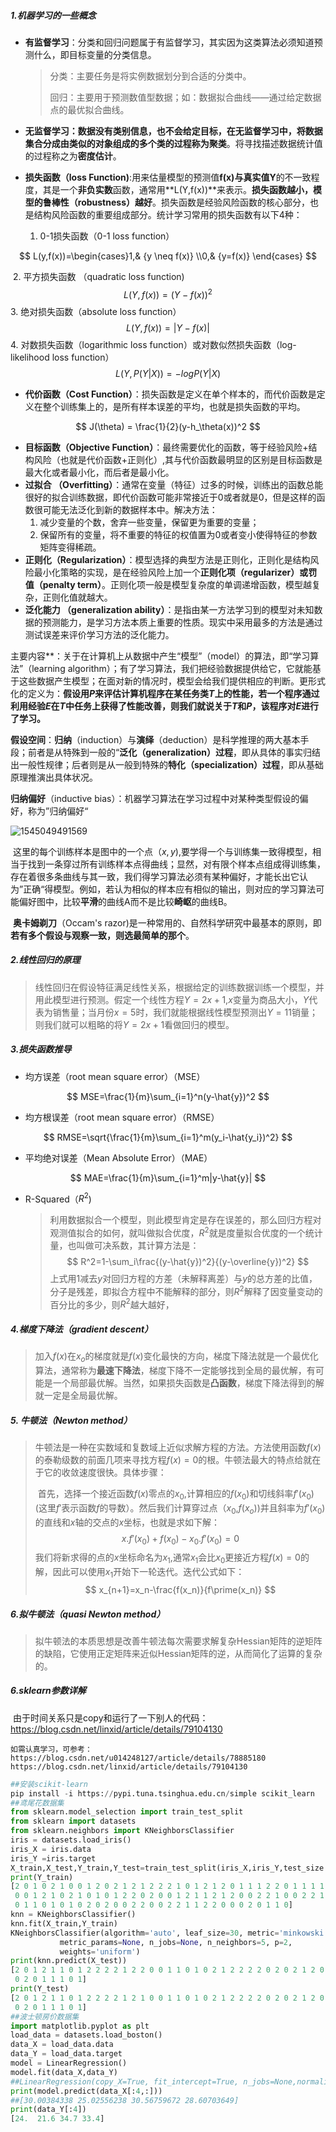 ##### 1.机器学习的一些概念

- **有监督学习**：分类和回归问题属于有监督学习，其实因为这类算法必须知道预测什么，即目标变量的分类信息。

  > 分类：主要任务是将实例数据划分到合适的分类中。
  >
  > 回归：主要用于预测数值型数据；如：数据拟合曲线——通过给定数据点的最优拟合曲线。

- **无监督学习：**数据没有类别信息，也不会给定目标，在无监督学习中，将数据集合分成由类似的对象组成的多个类的过程称为**聚类**。将寻找描述数据统计值的过程称之为**密度估计**。


- **损失函数（loss Function)**:用来估量模型的预测值**f(x)**与真实值**Y**的不一致程度，其是一个**非负实数**函数，通常用**L(Y,f(x))**来表示。**损失函数越小，模型的鲁棒性（robustness）越好**。损失函数是经验风险函数的核心部分，也是结构风险函数的重要组成部分。统计学习常用的损失函数有以下4种：
  1. 0-1损失函数（0-1 loss function）

$$
L(y,f(x))=\begin{cases}1,& {y \neq f(x)} \\0,& {y=f(x)} \end{cases}
$$

​          2. 平方损失函数 （quadratic loss function)​      
$$
L(Y,f(x))=(Y-f(x))^2
$$
​          3. 绝对损失函数（absolute loss function）
$$
L(Y,f(x))=|Y-f(x)|
$$
​          4. 对数损失函数（logarithmic loss function）或对数似然损失函数（log-likelihood loss function）
$$
L(Y,P(Y|X))=-logP(Y|X)
$$

- **代价函数（Cost Function）**：损失函数是定义在单个样本的，而代价函数是定义在整个训练集上的，是所有样本误差的平均，也就是损失函数的平均。

$$
J(\theta) = \frac{1}{2}(y-h_\theta(x))^2
$$

- **目标函数（Objective Function）**：最终需要优化的函数，等于经验风险+结构风险（也就是代价函数+正则化）,其与代价函数最明显的区别是目标函数是最大化或者最小化，而后者是最小化。
- **过拟合 （Overfitting）**：通常在变量（特征）过多的时候，训练出的函数总能很好的拟合训练数据，即代价函数可能非常接近于0或者就是0，但是这样的函数很可能无法泛化到新的数据样本中。解决方法：
  1. 减少变量的个数，舍弃一些变量，保留更为重要的变量；
  2. 保留所有的变量，将不重要的特征的权值置为0或者变小使得特征的参数矩阵变得稀疏。
- **正则化（Regularization）**：模型选择的典型方法是正则化，正则化是结构风险最小化策略的实现，是在经验风险上加一个**正则化项（regularizer）**或**罚值（penalty term）**。正则化项一般是模型复杂度的单调递增函数，模型越复杂，正则化值就越大。
- **泛化能力 （generalization ability）**：是指由某一方法学习到的模型对未知数据的预测能力，是学习方法本质上重要的性质。现实中采用最多的方法是通过测试误差来评价学习方法的泛化能力。

主要内容**：关于在计算机上从数据中产生“模型”（model）的算法，即“学习算法”（learning algorithm）；有了学习算法，我们把经验数据提供给它，它就能基于这些数据产生模型；在面对新的情况时，模型会给我们提供相应的判断。更形式化的定义为：**假设用$P$来评估计算机程序在某任务类$T$上的性能，若一个程序通过利用经验$E$在$T$中任务上获得了性能改善，则我们就说关于$T$和$P$，该程序对$E$进行了学习。**

**假设空间**：**归纳**（induction）与**演绎**（deduction）是科学推理的两大基本手段；前者是从特殊到一般的“**泛化（generalization）过程**，即从具体的事实归结出一般性规律；后者则是从一般到特殊的**特化（specialization）过程**，即从基础原理推演出具体状况。

**归纳偏好**（inductive bias）：机器学习算法在学习过程中对某种类型假设的偏好，称为”归纳偏好“

![1545049491569](https://github.com/smiles2011hyc/Gallery/blob/master/1545049491569.png)

​        这里的每个训练样本是图中的一个点（$x,y$),要学得一个与训练集一致得模型，相当于找到一条穿过所有训练样本点得曲线；显然，对有限个样本点组成得训练集，存在着很多条曲线与其一致，我们得学习算法必须有某种偏好，才能长出它认为”正确“得模型。例如，若认为相似的样本应有相似的输出，则对应的学习算法可能偏好图中，比较**平滑**的曲线A而不是比较**崎岖**的曲线B。

​        **奥卡姆剃刀**（Occam's razor)是一种常用的、自然科学研究中最基本的原则，即**若有多个假设与观察一致，则选最简单的那个**。

##### 2.线性回归的原理

> 线性回归在假设特征满足线性关系，根据给定的训练数据训练一个模型，并用此模型进行预测。假定一个线性方程$Y=2x+1​$,$x​$变量为商品大小，$Y​$代表为销售量；当月份$x=5​$时，我们就能根据线性模型预测出$Y=11​$销量；则我们就可以粗略的将$Y=2x+1​$看做回归的模型。
>

##### 3.损失函数推导

- 均方误差（root mean  square error）（MSE）

$$
MSE=\frac{1}{m}\sum_{i=1}^n(y-\hat{y})^2
$$

- 均方根误差（root mean square error）（RMSE）

$$
RMSE=\sqrt{\frac{1}{m}\sum_{i=1}^m(y_i-\hat{y_i})^2}
$$

- 平均绝对误差（Mean Absolute Error）（MAE）

$$
MAE=\frac{1}{m}\sum_{i=1}^m|y-\hat{y}|
$$

- R-Squared（$R^2$)

  > 利用数据拟合一个模型，则此模型肯定是存在误差的，那么回归方程对观测值拟合的如何，就叫做拟合优度，$R^2$就是度量拟合优度的一个统计量，也叫做可决系数，其计算方法是：
  > $$
  > R^2=1-\sum_i\frac{(y-\hat{y})^2}{(y-\overline{y})^2}
  > $$
  > 上式用1减去$y$对回归方程的方差（未解释离差）与$y$的总方差的比值，分子是残差，即拟合方程中不能解释的部分，则$R^2$解释了因变量变动的百分比的多少，则$R^2$越大越好，

##### 4.梯度下降法（gradient  descent）

> 加入$f(x)$在$x_o$的梯度就是$f(x)$变化最快的方向，梯度下降法就是一个最优化算法，通常称为**最速下降法**，梯度下降不一定能够找到全局的最优解，有可能是一个局部最优解。当然，如果损失函数是**凸函数**，梯度下降法得到的解就一定是全局最优解。

##### 5. 牛顿法（Newton method）

> 牛顿法是一种在实数域和复数域上近似求解方程的方法。方法使用函数$f(x)$的泰勒级数的前面几项来寻找方程$f(x)=0$的根。牛顿法最大的特点给就在于它的收敛速度很快。具体步骤：
>
> ​    首先，选择一个接近函数$f(x)$零点的$x_0$,计算相应的$f(x_0)$和切线斜率$f\prime(x_0)$(这里$f\prime$表示函数$f$的导数）。然后我们计算穿过点（$x_0$,$f(x_o)$)并且斜率为$f\prime(x_0)$的直线和$x$轴的交点的$x$坐标，也就是求如下解：
> $$
> x.f\prime(x_0)+f(x_0)-x_0.f\prime(x_0)=0
> $$
> ​    我们将新求得的点的$x$坐标命名为$x_1$,通常$x_1$会比$x_0$更接近方程$f(x)=0$的解，因此可以使用$x_1$开始下一轮迭代。迭代公式如下：
> $$
> x_{n+1}=x_n-\frac{f(x_n)}{f\prime(x_n)}
> $$
>

##### 6.拟牛顿法（quasi Newton method）

> 拟牛顿法的本质思想是改善牛顿法每次需要求解复杂Hessian矩阵的逆矩阵的缺陷，它使用正定矩阵来近似Hessian矩阵的逆，从而简化了运算的复杂的。

##### 6.sklearn参数详解

​    由于时间关系只是copy和运行了一下别人的代码：https://blog.csdn.net/linxid/article/details/79104130

    如需认真学习，可参考：
    https://blog.csdn.net/u014248127/article/details/78885180
    https://blog.csdn.net/linxid/article/details/79104130

```Python
##安装scikit-learn
pip install -i https://pypi.tuna.tsinghua.edu.cn/simple scikit_learn
##鸢尾花数据集
from sklearn.model_selection import train_test_split
from sklearn import datasets
from sklearn.neighbors import KNeighborsClassifier
iris = datasets.load_iris()
iris_X = iris.data
iris_Y =iris.target
X_train,X_test,Y_train,Y_test=train_test_split(iris_X,iris_Y,test_size =0.3)
print(Y_train)
[2 0 1 0 2 1 0 0 1 2 0 2 1 2 1 2 2 2 1 0 1 2 1 2 0 1 1 1 2 2 0 1 1 1 1 2 0
 0 0 1 2 1 0 2 1 0 1 0 1 2 2 0 2 0 0 1 2 1 1 2 1 2 0 0 2 2 1 0 0 2 2 1 1 0
 0 1 1 0 1 0 1 0 2 0 2 0 0 2 2 0 0 2 2 1 1 2 2 0 0 0 2 0 1 1 0]
knn = KNeighborsClassifier()
knn.fit(X_train,Y_train)
KNeighborsClassifier(algorithm='auto', leaf_size=30, metric='minkowski',
           metric_params=None, n_jobs=None, n_neighbors=5, p=2,
           weights='uniform')
print(knn.predict(X_test))
[2 0 1 2 1 1 0 1 2 2 2 2 1 2 2 0 0 1 1 0 1 0 2 1 2 2 2 2 0 2 0 2 1 2 0 0 0
 0 2 0 1 1 1 0 1]
print(Y_test)
[2 0 1 2 1 1 0 1 2 2 2 2 1 2 1 0 0 1 1 0 1 0 2 1 2 2 2 2 0 2 0 2 1 2 0 0 0
 0 2 0 1 1 1 0 1]
##波士顿房价数据集
import matplotlib.pyplot as plt
load_data = datasets.load_boston()
data_X = load_data.data
data_Y = load_data.target
model = LinearRegression()
model.fit(data_X,data_Y)
##LinearRegression(copy_X=True, fit_intercept=True, n_jobs=None,normalize=False)
print(model.predict(data_X[:4,:]))
##[30.00384338 25.02556238 30.56759672 28.60703649]
print(data_Y[:4])
[24.  21.6 34.7 33.4]
```


